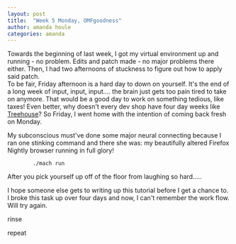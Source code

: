 ```yaml
---
layout: post
title:  "Week 5 Monday, OMFgoodness"
author: amanda houle
categories: amanda
---
```


Towards the beginning of last week, I got my virtual environment up and running - no problem.  Edits and patch made - no major problems there either.  Then, I had two afternoons of stuckness to figure out how to apply said patch.  
To be fair, Friday afternoon is a hard day to down on yourself.  It's the end of a long week of input, input, input.... the brain just gets too pain tired to take on anymore.  That would be a good day to work on something tedious, like taxes!  Even better, why doesn't every dev shop have four day weeks like [Treehouse](https://teamtreehouse.com/jobs/at-treehouse-26f5fe0d-f84d-4989-9be1-3884d8faaa31)?
So Friday, I went home with the intention of coming back fresh on Monday.  

My subconscious must've done some major neural connecting because I ran one stinking command and there she was:  my beautifully altered Firefox Nightly browser running in full glory!  

			./mach run


After you pick yourself up off of the floor from laughing so hard.....

I hope someone else gets to writing up this tutorial before I get a chance to.  I broke this task up over four days and now, I can't remember the work flow.  Will try again.  

rinse

repeat




